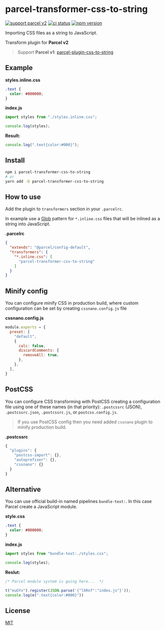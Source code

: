 # parcel-transformer-css-to-string

[![support parcel v2](https://img.shields.io/badge/Parcel-v2-3638f4)](https://github.com/parcel-bundler/parcel)
[![ci status](https://github.com/shoonia/parcel-transformer-css-to-string/actions/workflows/ci.yml/badge.svg)](https://github.com/shoonia/parcel-transformer-css-to-string/actions/workflows/ci.yml)
[![npm version](https://img.shields.io/npm/v/parcel-transformer-css-to-string.svg)](https://www.npmjs.com/package/parcel-transformer-css-to-string)

Importing CSS files as a string to JavaScript.

Transform plugin for **Parcel v2**

> Support **Parcel v1**: [parcel-plugin-css-to-string](https://github.com/shoonia/parcel-plugin-css-to-string)

## Example

**styles.inline.css**

```css
.text {
  color: #000000;
}
```

**index.js**

```js
import styles from "./styles.inline.css";

console.log(styles);
```

**Result:**

```js
console.log(".text{color:#000}");
```

## Install

```bash
npm i parcel-transformer-css-to-string
# or
yarn add -D parcel-transformer-css-to-string
```

## How to use

Add the plugin to `transformers` section in your `.parcelrc`.

In example use a [Glob](https://en.wikipedia.org/wiki/Glob_(programming)) pattern for `*.inline.css` files that will be inlined as a string into JavaScript.

**.parcelrc**

```json
{
  "extends": "@parcel/config-default",
  "transformers": {
    "*.inline.css": [
      "parcel-transformer-css-to-string"
    ]
  }
}
```

## Minify config

You can configure minify CSS in production build, where custom configuration can be set by creating `cssnano.config.js` file

**cssnano.config.js**

```js
module.exports = {
  preset: [
    "default",
    {
      calc: false,
      discardComments: {
        removeAll: true,
      },
    },
  ],
}
```

## PostCSS

You can configure CSS transforming with PostCSS creating a configuration file using one of these names (in that priority): `.postcssrc` (JSON), `.postcssrc.json`, `.postcssrc.js`, or `postcss.config.js`.

> If you use PostCSS config then you need added `cssnano` plugin to minify production build.

**.postcssrc**

```js
{
  "plugins": {
    "postcss-import": {},
    "autoprefixer": {},
    "cssnano": {}
  }
}
```

## Alternative

You can use official build-in named pipelines `bundle-text:`. In this case Parcel create a JavaScript module.

**style.css**

```css
.text {
  color: #000000;
}
```

**index.js**

```js
import styles from "bundle-text:./styles.css";

console.log(styles);
```

**Reslut:**

```js
/* Parcel module system is going here...  */

t("euGYv").register(JSON.parse('{"lhRnf":"index.js"}'));
console.log(e(".text{color:#000}"))
```

## License

[MIT](./LICENSE)
